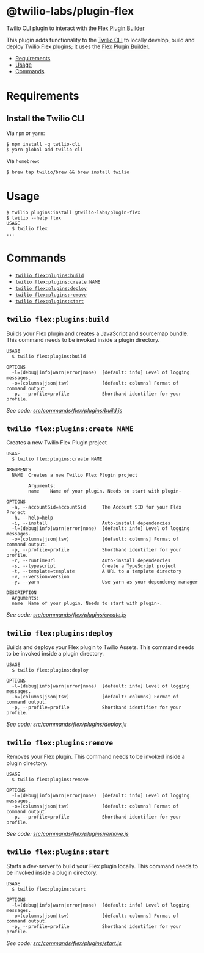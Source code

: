 @twilio-labs/plugin-flex
========================

Twilio CLI plugin to interact with the [Flex Plugin Builder](https://github.com/twilio/flex-plugin-builder)

This plugin adds functionality to the [Twilio CLI](https://github.com/twilio/twilio-cli) to locally develop,
build and deploy [Twilio Flex plugins](https://www.twilio.com/docs/flex/plugin-builder); it uses the [Flex Plugin Builder](https://github.com/twilio/flex-plugin-builder).

<!-- toc -->
* [Requirements](#requirements)
* [Usage](#usage)
* [Commands](#commands)
<!-- tocstop -->

# Requirements

## Install the Twilio CLI

Via `npm` or `yarn`:

```sh-session
$ npm install -g twilio-cli
$ yarn global add twilio-cli
```

Via `homebrew`:

```sh-session
$ brew tap twilio/brew && brew install twilio
```

# Usage

```sh-session
$ twilio plugins:install @twilio-labs/plugin-flex
$ twilio --help flex
USAGE
  $ twilio flex
...
```

# Commands

<!-- commands -->
* [`twilio flex:plugins:build`](#twilio-flexpluginsbuild)
* [`twilio flex:plugins:create NAME`](#twilio-flexpluginscreate-name)
* [`twilio flex:plugins:deploy`](#twilio-flexpluginsdeploy)
* [`twilio flex:plugins:remove`](#twilio-flexpluginsremove)
* [`twilio flex:plugins:start`](#twilio-flexpluginsstart)

## `twilio flex:plugins:build`

Builds your Flex plugin and creates a JavaScript and sourcemap bundle. This command needs to be invoked inside a plugin directory.

```
USAGE
  $ twilio flex:plugins:build

OPTIONS
  -l=(debug|info|warn|error|none)  [default: info] Level of logging messages.
  -o=(columns|json|tsv)            [default: columns] Format of command output.
  -p, --profile=profile            Shorthand identifier for your profile.
```

_See code: [src/commands/flex/plugins/build.js](https://github.com/twilio-labs/plugin-flex/blob/v0.1.5/src/commands/flex/plugins/build.js)_

## `twilio flex:plugins:create NAME`

Creates a new Twilio Flex Plugin project

```
USAGE
  $ twilio flex:plugins:create NAME

ARGUMENTS
  NAME  Creates a new Twilio Flex Plugin project

        Arguments:
        name	Name of your plugin. Needs to start with plugin-

OPTIONS
  -a, --accountSid=accountSid      The Account SID for your Flex Project
  -h, --help=help
  -i, --install                    Auto-install dependencies
  -l=(debug|info|warn|error|none)  [default: info] Level of logging messages.
  -o=(columns|json|tsv)            [default: columns] Format of command output.
  -p, --profile=profile            Shorthand identifier for your profile.
  -r, --runtimeUrl                 Auto-install dependencies
  -s, --typescript                 Create a TypeScript project
  -t, --template=template          A URL to a template directory
  -v, --version=version
  -y, --yarn                       Use yarn as your dependency manager

DESCRIPTION
  Arguments:
  name	Name of your plugin. Needs to start with plugin-.
```

_See code: [src/commands/flex/plugins/create.js](https://github.com/twilio-labs/plugin-flex/blob/v0.1.5/src/commands/flex/plugins/create.js)_

## `twilio flex:plugins:deploy`

Builds and deploys your Flex plugin to Twilio Assets. This command needs to be invoked inside a plugin directory.

```
USAGE
  $ twilio flex:plugins:deploy

OPTIONS
  -l=(debug|info|warn|error|none)  [default: info] Level of logging messages.
  -o=(columns|json|tsv)            [default: columns] Format of command output.
  -p, --profile=profile            Shorthand identifier for your profile.
```

_See code: [src/commands/flex/plugins/deploy.js](https://github.com/twilio-labs/plugin-flex/blob/v0.1.5/src/commands/flex/plugins/deploy.js)_

## `twilio flex:plugins:remove`

Removes your Flex plugin. This command needs to be invoked inside a plugin directory.

```
USAGE
  $ twilio flex:plugins:remove

OPTIONS
  -l=(debug|info|warn|error|none)  [default: info] Level of logging messages.
  -o=(columns|json|tsv)            [default: columns] Format of command output.
  -p, --profile=profile            Shorthand identifier for your profile.
```

_See code: [src/commands/flex/plugins/remove.js](https://github.com/twilio-labs/plugin-flex/blob/v0.1.5/src/commands/flex/plugins/remove.js)_

## `twilio flex:plugins:start`

Starts a dev-server to build your Flex plugin locally. This command needs to be invoked inside a plugin directory.

```
USAGE
  $ twilio flex:plugins:start

OPTIONS
  -l=(debug|info|warn|error|none)  [default: info] Level of logging messages.
  -o=(columns|json|tsv)            [default: columns] Format of command output.
  -p, --profile=profile            Shorthand identifier for your profile.
```

_See code: [src/commands/flex/plugins/start.js](https://github.com/twilio-labs/plugin-flex/blob/v0.1.5/src/commands/flex/plugins/start.js)_
<!-- commandsstop -->
